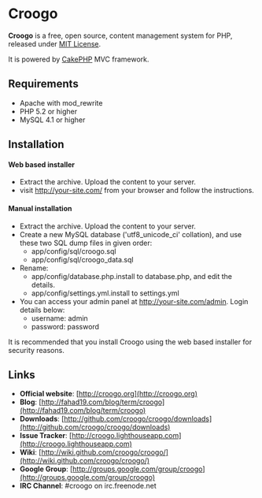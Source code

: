 # Croogo

**Croogo** is a free, open source, content management system for PHP, released under [MIT License](http://github.com/croogo/croogo/blob/master/LICENSE.txt).

It is powered by [CakePHP](http://cakephp.org) MVC framework.

## Requirements
  * Apache with mod_rewrite
  * PHP 5.2 or higher
  * MySQL 4.1 or higher

## Installation

#### Web based installer

  * Extract the archive. Upload the content to your server.
  * visit http://your-site.com/ from your browser and follow the instructions.

#### Manual installation

  * Extract the archive. Upload the content to your server.
  * Create a new MySQL database ('utf8_unicode_ci' collation), and use these two SQL dump files in given order:
    * app/config/sql/croogo.sql
    * app/config/sql/croogo_data.sql
  * Rename:
    * app/config/database.php.install to database.php, and edit the details.
    * app/config/settings.yml.install to settings.yml
  * You can access your admin panel at http://your-site.com/admin. Login details below:
    * username: admin
    * password: password

It is recommended that you install Croogo using the web based installer for security reasons.

## Links

  * **Official website**: [http://croogo.org](http://croogo.org)
  * **Blog**: [http://fahad19.com/blog/term/croogo](http://fahad19.com/blog/term/croogo)
  * **Downloads**: [http://github.com/croogo/croogo/downloads](http://github.com/croogo/croogo/downloads)
  * **Issue Tracker**: [http://croogo.lighthouseapp.com](http://croogo.lighthouseapp.com)
  * **Wiki**: [http://wiki.github.com/croogo/croogo/](http://wiki.github.com/croogo/croogo/)
  * **Google Group**: [http://groups.google.com/group/croogo](http://groups.google.com/group/croogo)
  * **IRC Channel**: #croogo on irc.freenode.net